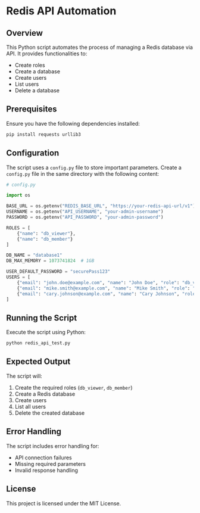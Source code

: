 # Redis API Automation

## Overview
This Python script automates the process of managing a Redis database via API. It provides functionalities to:

- Create roles
- Create a database
- Create users
- List users
- Delete a database

## Prerequisites
Ensure you have the following dependencies installed:

```bash
pip install requests urllib3
```

## Configuration
The script uses a `config.py` file to store important parameters. Create a `config.py` file in the same directory with the following content:

```python
# config.py

import os

BASE_URL = os.getenv("REDIS_BASE_URL", "https://your-redis-api-url/v1")
USERNAME = os.getenv("API_USERNAME", "your-admin-username")
PASSWORD = os.getenv("API_PASSWORD", "your-admin-password")

ROLES = [
    {"name": "db_viewer"},
    {"name": "db_member"}
]

DB_NAME = "database1"
DB_MAX_MEMORY = 1073741824  # 1GB

USER_DEFAULT_PASSWORD = "securePass123"
USERS = [
    {"email": "john.doe@example.com", "name": "John Doe", "role": "db_viewer", "password": USER_DEFAULT_PASSWORD},
    {"email": "mike.smith@example.com", "name": "Mike Smith", "role": "db_member", "password": USER_DEFAULT_PASSWORD},
    {"email": "cary.johnson@example.com", "name": "Cary Johnson", "role": "admin", "password": USER_DEFAULT_PASSWORD}
]
```

## Running the Script
Execute the script using Python:

```bash
python redis_api_test.py
```

## Expected Output
The script will:

1. Create the required roles (`db_viewer`, `db_member`)
2. Create a Redis database
3. Create users
4. List all users
5. Delete the created database

## Error Handling
The script includes error handling for:

- API connection failures
- Missing required parameters
- Invalid response handling

## License
This project is licensed under the MIT License.

